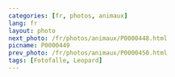 ```yaml
---
categories: [fr, photos, animaux]
lang: fr
layout: photo
next_photo: /fr/photos/animaux/P0000448.html
picname: P0000449
prev_photo: /fr/photos/animaux/P0000450.html
tags: [Fotofalle, Leopard]
---
```

